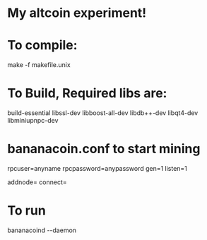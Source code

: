 
My altcoin experiment!
=====================


To compile:
===========
  make -f makefile.unix 

To Build, Required libs are:
============================
  build-essential
  libssl-dev
  libboost-all-dev
  libdb++-dev
  libqt4-dev
  libminiupnpc-dev




bananacoin.conf to start mining
===============================
  rpcuser=anyname
  rpcpassword=anypassword
  gen=1
  listen=1

  addnode=<peer ip>
  connect=<peer ip>


To run
======
  bananacoind --daemon
  


